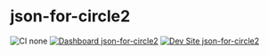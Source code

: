 # json-for-circle2

![CI none](https://img.shields.io/badge/ci-none-orange.svg)
[![Dashboard json-for-circle2](https://img.shields.io/badge/dashboard-json_for_circle2-yellow.svg)](https://dashboard.pantheon.io/sites/6ead6058-949b-4a19-be50-1c32ddc8a1ab#dev/code)
[![Dev Site json-for-circle2](https://img.shields.io/badge/site-json_for_circle2-blue.svg)](http://dev-json-for-circle2.pantheonsite.io/)